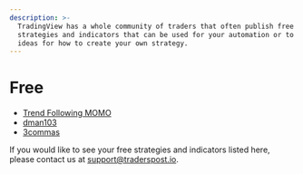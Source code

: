 ```yaml
---
description: >-
  TradingView has a whole community of traders that often publish free
  strategies and indicators that can be used for your automation or to give you
  ideas for how to create your own strategy.
---
```


# Free

* [Trend Following MOMO](https://www.tradingview.com/script/Jrw5Qegy-Trend-Following-MOMO/)
* [dman103](https://www.tradingview.com/u/dman103/#published-scripts)
* [3commas](https://www.tradingview.com/scripts/3commas/)

If you would like to see your free strategies and indicators listed here, please contact us at [support@traderspost.io](mailto:support@traderspost.io).

